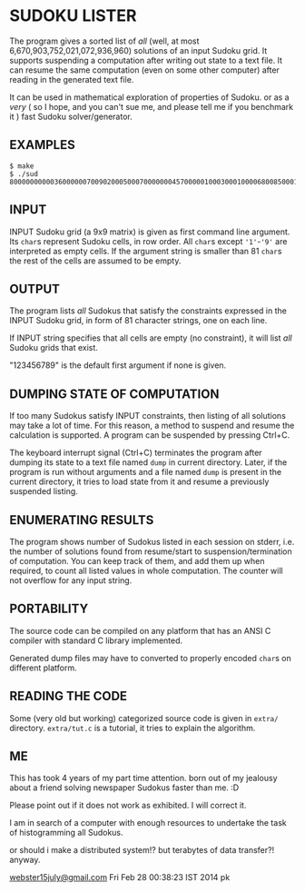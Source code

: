 # SUDOKU LISTER
The program gives a sorted list of
*all*
(well, at most 6,670,903,752,021,072,936,960)
solutions of an input Sudoku grid.
It supports suspending a computation after
writing out state to a text file.
It can resume the same computation
(even on some other computer)
after reading in the generated text file.

It can be used in mathematical exploration of properties of Sudoku.
or as a *very*
(
so I hope,
and you can't sue me,
and please tell me if you benchmark it
)
fast Sudoku solver/generator.


## EXAMPLES

    $ make
    $ ./sud 800000000003600000070090200050007000000045700000100030001000068008500010090000400

## INPUT

INPUT Sudoku grid (a 9x9 matrix) is given as first command line argument.
Its `char`s represent Sudoku cells, in row order. All `char`s except
`'1'`-`'9'` are interpreted as empty cells. If the argument string is
smaller than 81 `char`s the rest of the cells are assumed to be empty.

## OUTPUT

The program lists *all* Sudokus that satisfy the constraints expressed
in the INPUT Sudoku grid, in form of 81 character strings, one on each
line.

If INPUT string specifies that all cells are empty (no constraint),
it will list *all* Sudoku grids that exist.

"123456789" is the default first argument if none is given.

## DUMPING STATE OF COMPUTATION

If too many Sudokus satisfy INPUT constraints, then listing of all
solutions may take a lot of time. For this reason, a method to suspend
and resume the calculation is supported. A program can be suspended by
pressing Ctrl+C.

The keyboard interrupt signal (Ctrl+C) terminates the program after
dumping its state to a text file named `dump` in current directory.
Later, if the program is run without arguments and a file named
`dump` is present in the current directory, it tries to load state
from it and resume a previously suspended listing.

## ENUMERATING RESULTS

The program shows number of Sudokus listed in each session on stderr,
i.e. the number of solutions found from resume/start to
suspension/termination of computation. You can keep track of them,
and add them up when required, to count all listed values in whole
computation. The counter will not overflow for any input string.

## PORTABILITY

The source code can be compiled on any platform that has an ANSI C
compiler with standard C library implemented.

Generated dump files may have to converted to properly encoded `char`s
on different platform.

## READING THE CODE

Some (very old but working) categorized source code is given in `extra/`
directory.  `extra/tut.c` is a tutorial, it tries to explain the algorithm.


## ME

This has took 4 years of my part time attention.
born out of my jealousy about a friend solving newspaper Sudokus
faster than me. :D

Please point out if it does not work as exhibited. I will correct it.

I am in search of a computer with enough resources to undertake the task
of histogramming all Sudokus.

or should i make a distributed system!?
but terabytes of data transfer?!
anyway.

webster15july@gmail.com
Fri Feb 28 00:38:23 IST 2014
pk
